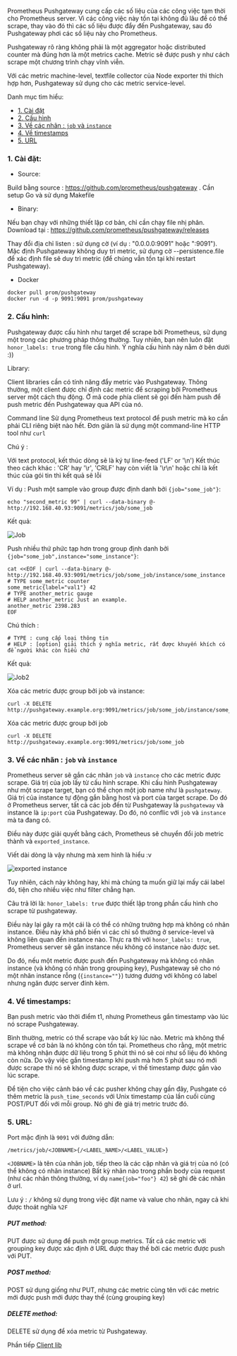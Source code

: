 Prometheus Pushgateway cung cấp các số liệu của các công việc tạm thời cho Prometheus server. Vì các công việc này tồn tại không đủ lâu để có thể scrape, thay vào đó thì các số liệu được đẩy đến Pushgateway, sau đó Pushgateway phơi các số liệu này cho Prometheus. 

Pushgateway rõ ràng không phải là một aggregator hoặc distributed counter mà đúng hơn là một metrics cache. Metric sẽ được push y như cách scrape một chương trình chạy vĩnh viễn. 

Với các metric machine-level, textfile collector của Node exporter thì thích hợp hơn, Pushgateway sử dụng cho các metric service-level. 

Danh mục tìm hiểu:

- [1. Cài đặt](#install)
- [2. Cấu hình](#config)
- [3. Về các nhãn : `job` và `instance`](#label)
- [4. Về timestamps](#timestamp)
- [5. URL](#url)


<a name="install"></a>
### 1. Cài đặt: 

- Source:

Build bằng source : https://github.com/prometheus/pushgateway . Cần setup Go và sử dụng Makefile 

- Binary:

Nếu bạn chạy với những thiết lập cơ bản, chỉ cần chạy file nhị phân. 
Download tại : https://github.com/prometheus/pushgateway/releases


Thay đổi địa chỉ listen : sử dụng cờ  (ví dụ :  "0.0.0.0:9091" hoặc ":9091").
Mặc định Pushgateway không duy trì metric, sử dụng cờ --persistence.file để xác định file sẽ duy trì metric (để chúng vẫn tồn tại khi restart Pushgateway).

- Docker 
```
docker pull prom/pushgateway
docker run -d -p 9091:9091 prom/pushgateway
```

<a name="config"></a>
### 2. Cấu hình: 

Pushgateway được cấu hình như target để scrape bởi Prometheus, sử dụng một trong các phương pháp thông thường. Tuy nhiên, bạn nên luôn đặt `honor_labels: true` trong file cấu hình. Ý nghĩa cấu hình này nằm ở bên dưới :))

Library: 

Client libraries cần có tính năng đẩy metric vào Pushgateway. Thông thường, một client được chỉ định các metric để scraping bởi Prometheus server một cách thụ động. Ở mã code phía client sẽ gọi đến hàm push để push metric đến Pushgateway qua API của nó. 

Command line 
Sử dụng Prometheus text protocol để push metric mà ko cần phải CLI riêng biệt nào hết. Đơn giản là sử dụng một command-line HTTP tool như `curl`

Chú ý : 

Với text protocol, kết thúc dòng sẽ là ký tự line-feed  ('LF' or '\n')
Kết thúc theo cách khác : 'CR' hay '\r', 'CRLF' hay còn viết là '\r\n' hoặc chỉ là kết thúc của gói tin thì kết quả sẽ lỗi


Ví dụ : Push một sample vào group được định danh bởi `{job="some_job"}`:

```
echo "second_metric 99" | curl --data-binary @- http://192.168.40.93:9091/metrics/job/some_job
```

Kết quả: 

![Job](https://raw.githubusercontent.com/locvx1234/ghichep-prometheus-v2/master/images/push_job.png)


Push nhiều thứ phức tạp hơn trong group định danh bởi `{job="some_job",instance="some_instance"}`:

```
cat <<EOF | curl --data-binary @- http://192.168.40.93:9091/metrics/job/some_job/instance/some_instance
# TYPE some_metric counter
some_metric{label="val1"} 42
# TYPE another_metric gauge
# HELP another_metric Just an example.
another_metric 2398.283
EOF
```

Chú thích : 

```
# TYPE : cung cấp loại thông tin 
# HELP : [option] giải thích ý nghĩa metric, rất được khuyến khích có để người khác còn hiểu chứ 
```

Kết quả:

![Job2](https://raw.githubusercontent.com/locvx1234/ghichep-prometheus-v2/master/images/push_job_detail.png)

Xóa các metric được group bởi job và instance:

```
curl -X DELETE http://pushgateway.example.org:9091/metrics/job/some_job/instance/some_instance
```

Xóa các metric được group bởi job

```
curl -X DELETE http://pushgateway.example.org:9091/metrics/job/some_job
```

<a name="label"></a>
### 3. Về các nhãn : `job` và `instance`

Prometheus server sẽ gắn các nhãn `job` và `instance` cho các metric được scrape. Giá trị của job lấy từ cấu hình scrape. Khi cấu hình Pushgateway như một scrape target, bạn có thể chọn một job name như là `pushgateway`. Giá trị của instance tự động gắn bằng host và port của target scrape. Do đó ở Prometheus server, tất cả các job đến từ Pushgateway là `pushgateway` và instance là `ip:port` của Pushgateway. Do đó, nó conflic với `job` và `instance` mà ta đang có. 

Điều này được giải quyết bằng cách, Prometheus sẽ chuyển đổi job metric thành và `exported_instance`. 

Viết dài dòng là vậy nhưng mà xem hình là hiểu :v

![exported instance](https://raw.githubusercontent.com/locvx1234/ghichep-prometheus-v2/master/images/exported_inststance.png)


Tuy nhiên, cách này không hay, khi mà chúng ta muốn giữ lại mấy cái label đó, tiện cho nhiều việc như filter chẳng hạn. 

Câu trả lời là: `honor_labels: true` được thiết lập trong phần cấu hình cho scrape từ pushgateway. 
 
Điều này lại gây ra một cái là có thể có những trường hợp mà không có nhãn instance. Điều này khá phổ biến vì các chỉ số thường ở service-level và không liên quan đến instance nào. Thực ra thì với `honor_labels: true`, Prometheus server sẽ gắn instance nếu không có instance nào được set. 

Do đó, nếu một metric được push đến Pushgateway mà không có nhãn instance (và không có nhãn trong grouping key), Pushgateway sẽ cho nó một nhãn instance rỗng (`{instance=""}`) tương đương với không có label nhưng ngăn được server đính kèm.

<a name="timestamp"></a>
### 4. Về timestamps:

Bạn push metric vào thời điểm t1, nhưng Prometheus gắn timestamp vào lúc nó scrape Pushgateway.

Bình thường, metric có thể scrape vào bất kỳ lúc nào. Metric mà không thể scrape về cơ bản là nó không còn tồn tại. Prometheus cho rằng, một metric mà không nhận được dữ liệu trong 5 phút thì nó sẽ coi như số liệu đó không còn nữa. Do vậy việc gắn timestamp khi push mà hơn 5 phút sau nó mới được scrape thì nó sẽ không được scrape, vì thế timestamp được gắn vào lúc scrape. 

Để tiện cho việc cảnh báo về các pusher không chạy gần đây, Pushgate có thêm metric là `push_time_seconds` với Unix timestamp của lần cuối cùng POST/PUT đối với mỗi group. Nó ghi đè giá trị metric trước đó. 

<a name="url"></a>
### 5. URL:

Port mặc định là `9091` với đường dẫn:

```
/metrics/job/<JOBNAME>{/<LABEL_NAME>/<LABEL_VALUE>}
```

`<JOBNAME>` là tên của nhãn job, tiếp theo là các cặp nhãn và giá trị của nó (có thể không có nhãn instance)
Bất kỳ nhãn nào trong phần body của request (như các nhãn thông thường, ví dụ `name{job="foo"} 42`) sẽ ghi đè các nhãn ở url. 

Lưu ý : `/` không sử dụng trong việc đặt name và value cho nhãn, ngay cả khi được thoát nghĩa `%2F`


##### PUT method: 

PUT được sử dụng để push một group metrics. Tất cả các metric với grouping key được xác định ở URL được thay thế bởi các metric được push với PUT.

##### POST method:

POST sử dụng giống như PUT, nhưng các metric cùng tên với các metric mới được push mới được thay thế (cùng grouping key)

##### DELETE method:

DELETE sử dụng để xóa metric từ Pushgateway.

Phần tiếp [Client lib](Client_lib.md)
